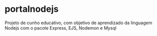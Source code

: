 # portalnodejs
Projeto de cunho educativo, com objetivo de aprendizado da linguagem Nodejs com o pacote Express, EJS, Nodemon e Mysql
